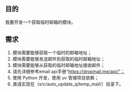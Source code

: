 ## 目的
我要开发一个获取临时邮箱的模块。

## 需求
1. 模块需要能够获取一个临时的邮箱地址；
2. 模块需要能够发送邮件到获取的临时邮箱地址；
3. 模块需要能够从获取的临时邮箱地址接收邮件；
4. 请先详细参考email api手册“https://dropmail.me/api/”；
5. 使用 Python 开发，使用 uv 管理项目依赖；
6. 类请实现在（src/auto_update_q/temp_mail/）目录下。